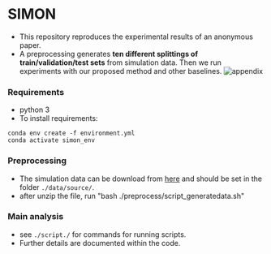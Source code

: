 # SIMON
- This repository reproduces the experimental results of an anonymous paper.
- A preprocessing generates **ten different splittings of train/validation/test sets** from simulation data. Then we run experiments with our proposed method and other baselines.
![appendix](images/appendix.png "appendix")

### Requirements
* python 3
* To install requirements:

```setup
conda env create -f environment.yml
conda activate simon_env
```

### Preprocessing 
* The simulation data can be download from [here](https://1drv.ms/u/s!AvkPhNiV_FS7ah_SCkYugU1Qc4g?e=HSQfZM) and should be set in the folder `./data/source/`.
* after unzip the file, run "bash ./preprocess/script_generatedata.sh"

### Main analysis
* see `./script./` for commands for running scripts.
* Further details are documented within the code.
